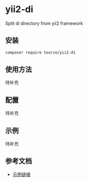 # yii2-di

Split di directory from yii2 framework

## 安装

```bash
composer require tourze/yii2-di
```

## 使用方法

待补充

## 配置

待补充

## 示例

待补充

## 参考文档

- [示例链接](https://example.com)
